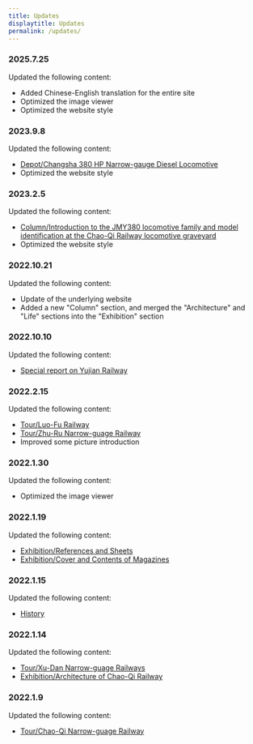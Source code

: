 ```yaml
---
title: Updates
displaytitle: Updates
permalink: /updates/
---
```


### 2025.7.25

Updated the following content:

- Added Chinese-English translation for the entire site
- Optimized the image viewer
- Optimized the website style

### 2023.9.8

Updated the following content:

- [Depot/Changsha 380 HP Narrow-gauge Diesel Locomotive](../../../en/depot/Changsha380)
- Optimized the website style


### 2023.2.5

Updated the following content:

- [Column/Introduction to the JMY380 locomotive family and model identification at the Chao-Qi Railway locomotive graveyard](../../../en/column/the-investigation-of-JMY380-series)
- Optimized the website style


### 2022.10.21

Updated the following content:

- Update of the underlying website
- Added a new "Column" section, and merged the "Architecture" and "Life" sections into the "Exhibition" section


### 2022.10.10

Updated the following content:

- [Special report on Yujian Railway](https://mp.weixin.qq.com/s/RyHyUdscQO_9E11lR2qgqg)


### 2022.2.15

Updated the following content:

- [Tour/Luo-Fu Railway](../../../en/tour/luofu)
- [Tour/Zhu-Ru Narrow-guage Railway](../../../en/tour/zhuru)
- Improved some picture introduction


### 2022.1.30

Updated the following content:

- Optimized the image viewer


### 2022.1.19

Updated the following content:

- [Exhibition/References and Sheets](../../../en/expo/references)
- [Exhibition/Cover and Contents of Magazines](../../../en/expo/magazines)


### 2022.1.15

Updated the following content:

- [History](../../../en/history/)


### 2022.1.14

Updated the following content:

- [Tour/Xu-Dan Narrow-guage Railways](../../../en/tour/xudan)
- [Exhibition/Architecture of Chao-Qi Railway](../../../en/expo/chaoqi-architecture)


### 2022.1.9

Updated the following content:

- [Tour/Chao-Qi Narrow-guage Railway](../../../en/tour/chaoqi)






